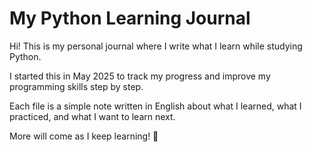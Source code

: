# My Python Learning Journal

Hi! This is my personal journal where I write what I learn while studying Python.

I started this in May 2025 to track my progress and improve my programming skills step by step.

Each file is a simple note written in English about what I learned, what I practiced, and what I want to learn next.

More will come as I keep learning! 🚀
